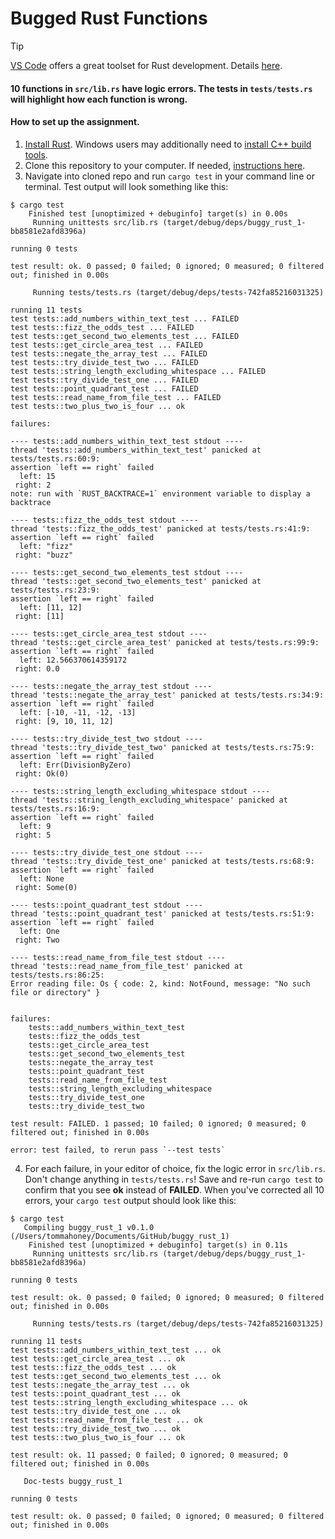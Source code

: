# Bugged Rust Functions

> [!TIP]
> [VS Code](https://code.visualstudio.com/) offers a great toolset for Rust development. Details [here](https://code.visualstudio.>com/docs/languages/rust).

#### 10 functions in `src/lib.rs` have logic errors. The tests in `tests/tests.rs` will highlight how each function is wrong.


#### How to set up the assignment.

1. [Install Rust](https://www.rust-lang.org/tools/install). Windows users may additionally need to [install C++ build tools](https://learn.microsoft.com/en-us/windows/dev-environment/rust/setup).
2. Clone this repository to your computer. If needed, [instructions here](https://docs.github.com/en/repositories/creating-and-managing-repositories/cloning-a-repository).
3. Navigate into cloned repo and run `cargo test` in your command line or terminal. Test output will look something like this:

```shell
$ cargo test
    Finished test [unoptimized + debuginfo] target(s) in 0.00s
     Running unittests src/lib.rs (target/debug/deps/buggy_rust_1-bb8581e2afd8396a)

running 0 tests

test result: ok. 0 passed; 0 failed; 0 ignored; 0 measured; 0 filtered out; finished in 0.00s

     Running tests/tests.rs (target/debug/deps/tests-742fa85216031325)

running 11 tests
test tests::add_numbers_within_text_test ... FAILED
test tests::fizz_the_odds_test ... FAILED
test tests::get_second_two_elements_test ... FAILED
test tests::get_circle_area_test ... FAILED
test tests::negate_the_array_test ... FAILED
test tests::try_divide_test_two ... FAILED
test tests::string_length_excluding_whitespace ... FAILED
test tests::try_divide_test_one ... FAILED
test tests::point_quadrant_test ... FAILED
test tests::read_name_from_file_test ... FAILED
test tests::two_plus_two_is_four ... ok

failures:

---- tests::add_numbers_within_text_test stdout ----
thread 'tests::add_numbers_within_text_test' panicked at tests/tests.rs:60:9:
assertion `left == right` failed
  left: 15
 right: 2
note: run with `RUST_BACKTRACE=1` environment variable to display a backtrace

---- tests::fizz_the_odds_test stdout ----
thread 'tests::fizz_the_odds_test' panicked at tests/tests.rs:41:9:
assertion `left == right` failed
  left: "fizz"
 right: "buzz"

---- tests::get_second_two_elements_test stdout ----
thread 'tests::get_second_two_elements_test' panicked at tests/tests.rs:23:9:
assertion `left == right` failed
  left: [11, 12]
 right: [11]

---- tests::get_circle_area_test stdout ----
thread 'tests::get_circle_area_test' panicked at tests/tests.rs:99:9:
assertion `left == right` failed
  left: 12.566370614359172
 right: 0.0

---- tests::negate_the_array_test stdout ----
thread 'tests::negate_the_array_test' panicked at tests/tests.rs:34:9:
assertion `left == right` failed
  left: [-10, -11, -12, -13]
 right: [9, 10, 11, 12]

---- tests::try_divide_test_two stdout ----
thread 'tests::try_divide_test_two' panicked at tests/tests.rs:75:9:
assertion `left == right` failed
  left: Err(DivisionByZero)
 right: Ok(0)

---- tests::string_length_excluding_whitespace stdout ----
thread 'tests::string_length_excluding_whitespace' panicked at tests/tests.rs:16:9:
assertion `left == right` failed
  left: 9
 right: 5

---- tests::try_divide_test_one stdout ----
thread 'tests::try_divide_test_one' panicked at tests/tests.rs:68:9:
assertion `left == right` failed
  left: None
 right: Some(0)

---- tests::point_quadrant_test stdout ----
thread 'tests::point_quadrant_test' panicked at tests/tests.rs:51:9:
assertion `left == right` failed
  left: One
 right: Two

---- tests::read_name_from_file_test stdout ----
thread 'tests::read_name_from_file_test' panicked at tests/tests.rs:86:25:
Error reading file: Os { code: 2, kind: NotFound, message: "No such file or directory" }


failures:
    tests::add_numbers_within_text_test
    tests::fizz_the_odds_test
    tests::get_circle_area_test
    tests::get_second_two_elements_test
    tests::negate_the_array_test
    tests::point_quadrant_test
    tests::read_name_from_file_test
    tests::string_length_excluding_whitespace
    tests::try_divide_test_one
    tests::try_divide_test_two

test result: FAILED. 1 passed; 10 failed; 0 ignored; 0 measured; 0 filtered out; finished in 0.00s

error: test failed, to rerun pass `--test tests`
```

4. For each failure, in your editor of choice, fix the logic error in `src/lib.rs`. Don't change anything in `tests/tests.rs`! Save and re-run `cargo test` to confirm that you see <strong>ok</strong> instead of <strong>FAILED</strong>. When you've corrected all 10 errors, your `cargo test` output should look like this:

```shell
$ cargo test
   Compiling buggy_rust_1 v0.1.0 (/Users/tommahoney/Documents/GitHub/buggy_rust_1)
    Finished test [unoptimized + debuginfo] target(s) in 0.11s
     Running unittests src/lib.rs (target/debug/deps/buggy_rust_1-bb8581e2afd8396a)

running 0 tests

test result: ok. 0 passed; 0 failed; 0 ignored; 0 measured; 0 filtered out; finished in 0.00s

     Running tests/tests.rs (target/debug/deps/tests-742fa85216031325)

running 11 tests
test tests::add_numbers_within_text_test ... ok
test tests::get_circle_area_test ... ok
test tests::fizz_the_odds_test ... ok
test tests::get_second_two_elements_test ... ok
test tests::negate_the_array_test ... ok
test tests::point_quadrant_test ... ok
test tests::string_length_excluding_whitespace ... ok
test tests::try_divide_test_one ... ok
test tests::read_name_from_file_test ... ok
test tests::try_divide_test_two ... ok
test tests::two_plus_two_is_four ... ok

test result: ok. 11 passed; 0 failed; 0 ignored; 0 measured; 0 filtered out; finished in 0.00s

   Doc-tests buggy_rust_1

running 0 tests

test result: ok. 0 passed; 0 failed; 0 ignored; 0 measured; 0 filtered out; finished in 0.00s
```